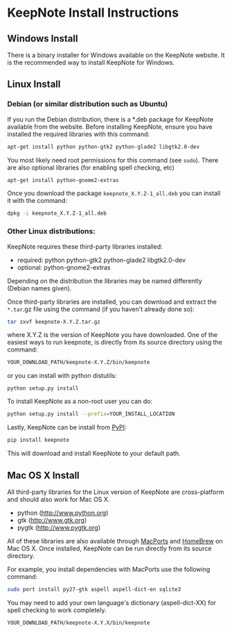 KeepNote Install Instructions
=============================

## Windows Install

There is a binary installer for Windows available on the KeepNote website.
It is the recommended way to install KeepNote for Windows.


## Linux Install

###  Debian (or similar distribution such as Ubuntu)

If you run the Debian distribution, there is a *.deb package for
KeepNote available from the website.  Before installing KeepNote,
ensure you have installed the required libraries with this command:

```sh
apt-get install python python-gtk2 python-glade2 libgtk2.0-dev
```

You most likely need root permissions for this command (see `sudo`).
There are also optional libraries (for enabling spell checking, etc)

```sh
apt-get install python-gnome2-extras
```

Once you download the package `keepnote_X.Y.Z-1_all.deb` you can
install it with the command:

```sh
dpkg -i keepnote_X.Y.Z-1_all.deb
```

### Other Linux distributions:

KeepNote requires these third-party libraries installed:

- required: python python-gtk2 python-glade2 libgtk2.0-dev
- optional: python-gnome2-extras

Depending on the distribution the libraries may be named differently
(Debian names given).

Once third-party libraries are installed, you can download and extract
the `*.tar`.gz file using the command (if you haven't already done so):

```sh
tar zxvf keepnote-X.Y.Z.tar.gz
```

where X.Y.Z is the version of KeepNote you have downloaded.  One of
the easiest ways to run keepnote, is directly from its source
directory using the command:

```sh
YOUR_DOWNLOAD_PATH/keepnote-X.Y.Z/bin/keepnote
```

or you can install with python distutils:

```
python setup.py install
```

To install KeepNote as a non-root user you can do:

```sh
python setup.py install --prefix=YOUR_INSTALL_LOCATION
```

Lastly, KeepNote can be install from [PyPI](https://pypi.python.org/pypi):

```sh
pip install keepnote
```

This will download and install KeepNote to your default path.


## Mac OS X Install

All third-party libraries for the Linux version of KeepNote are 
cross-platform and should also work for Mac OS X.  

 - python (http://www.python.org)
 - gtk (http://www.gtk.org)
 - pygtk (http://www.pygtk.org)

All of these libraries are also available through
[MacPorts](https://www.macports.org/) and [HomeBrew](brew.sh/) on Mac
OS X.  Once installed, KeepNote can be run directly from its source
directory.


For example, you install dependencies with MacPorts use the following command:

```sh
sudo port install py27-gtk aspell aspell-dict-en sqlite3
```

You may need to add your own language's dictionary (aspell-dict-XX) for 
spell checking to work completely.


```sh
YOUR_DOWNLOAD_PATH/keepnote-X.Y.X/bin/keepnote
```
